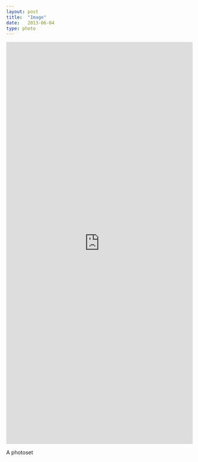 ```yaml
---
layout: post
title:  "Image"
date:   2013-06-04
type: photo
---
```

<div id="photoset_47600402177" class="html_photoset">    
	<iframe id="photoset_iframe_47600402177" class="photoset" scrolling="no" frameborder="0" height="1079" width="500" style="border:0px; background-color:transparent; overflow:hidden;" src="http://readashley.tumblr.com/post/47600402177/photoset_iframe/readashley/tumblr_ml0w135Z2m1s5cdlu/500/false">
	</iframe>
</div>
<p>A photoset</p>